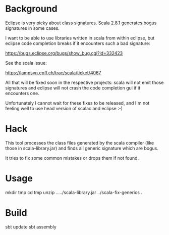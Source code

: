 Background
==========

Eclipse is very picky about class signatures. Scala 2.8.1 generates bogus signatures in some cases.

I want to be able to use libraries written in scala from within eclipse, but eclipse code completion breaks 
if it encounters such a bad signature:

https://bugs.eclipse.org/bugs/show_bug.cgi?id=332423

See the scala issue:

https://lampsvn.epfl.ch/trac/scala/ticket/4067


All that will be fixed soon in the respective projects: scala will not emit those signatures and eclipse will not crash the 
code completion gui if it encounters one. 

Unfortunately I cannot wait for these fixes to be released, and I'm not feeling well to use head version of scalac and eclipse :-)

Hack
====

This tool processes the class files generated by the scala compiler (like those in scala-library.jar) and finds all generic 
signature which are bogus.

It tries to fix some common mistakes or drops them if not found.

Usage
=====

   mkdir tmp
   cd tmp
   unzip ...../scala-library.jar
   ../scala-fix-generics .

Build
=====

   sbt update
   sbt assembly
   

